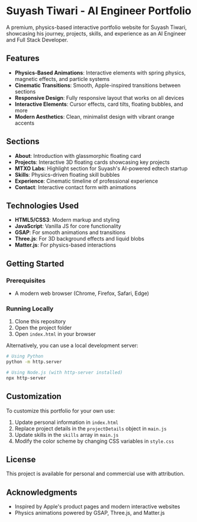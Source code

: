 # Suyash Tiwari - AI Engineer Portfolio

A premium, physics-based interactive portfolio website for Suyash Tiwari, showcasing his journey, projects, skills, and experience as an AI Engineer and Full Stack Developer.

## Features

- **Physics-Based Animations**: Interactive elements with spring physics, magnetic effects, and particle systems
- **Cinematic Transitions**: Smooth, Apple-inspired transitions between sections
- **Responsive Design**: Fully responsive layout that works on all devices
- **Interactive Elements**: Cursor effects, card tilts, floating bubbles, and more
- **Modern Aesthetics**: Clean, minimalist design with vibrant orange accents

## Sections

- **About**: Introduction with glassmorphic floating card
- **Projects**: Interactive 3D floating cards showcasing key projects
- **MTXO Labs**: Highlight section for Suyash's AI-powered edtech startup
- **Skills**: Physics-driven floating skill bubbles
- **Experience**: Cinematic timeline of professional experience
- **Contact**: Interactive contact form with animations

## Technologies Used

- **HTML5/CSS3**: Modern markup and styling
- **JavaScript**: Vanilla JS for core functionality
- **GSAP**: For smooth animations and transitions
- **Three.js**: For 3D background effects and liquid blobs
- **Matter.js**: For physics-based interactions

## Getting Started

### Prerequisites

- A modern web browser (Chrome, Firefox, Safari, Edge)

### Running Locally

1. Clone this repository
2. Open the project folder
3. Open `index.html` in your browser

Alternatively, you can use a local development server:

```bash
# Using Python
python -m http.server

# Using Node.js (with http-server installed)
npx http-server
```

## Customization

To customize this portfolio for your own use:

1. Update personal information in `index.html`
2. Replace project details in the `projectDetails` object in `main.js`
3. Update skills in the `skills` array in `main.js`
4. Modify the color scheme by changing CSS variables in `style.css`

## License

This project is available for personal and commercial use with attribution.

## Acknowledgments

- Inspired by Apple's product pages and modern interactive websites
- Physics animations powered by GSAP, Three.js, and Matter.js
